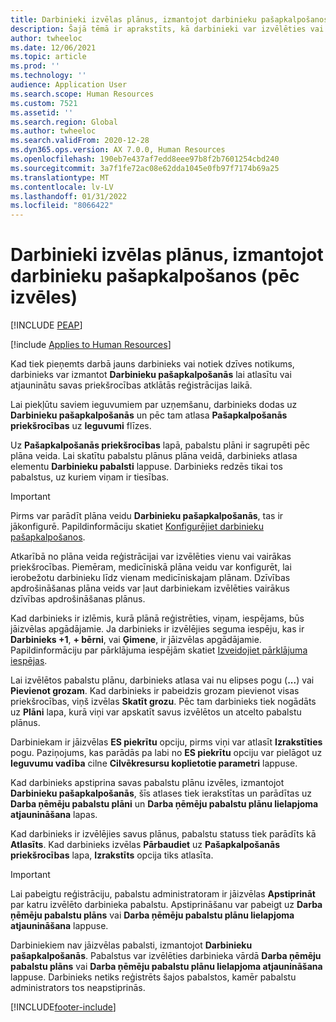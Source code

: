 ```yaml
---
title: Darbinieki izvēlas plānus, izmantojot darbinieku pašapkalpošanos (pēc izvēles)
description: Šajā tēmā ir aprakstīts, kā darbinieki var izvēlēties vai atjaunināt savus ieguvumus.
author: twheeloc
ms.date: 12/06/2021
ms.topic: article
ms.prod: ''
ms.technology: ''
audience: Application User
ms.search.scope: Human Resources
ms.custom: 7521
ms.assetid: ''
ms.search.region: Global
ms.author: twheeloc
ms.search.validFrom: 2020-12-28
ms.dyn365.ops.version: AX 7.0.0, Human Resources
ms.openlocfilehash: 190eb7e437af7edd8eee97b8f2b7601254cbd240
ms.sourcegitcommit: 3a7f1fe72ac08e62dda1045e0fb97f7174b69a25
ms.translationtype: MT
ms.contentlocale: lv-LV
ms.lasthandoff: 01/31/2022
ms.locfileid: "8066422"
---
```

# <a name="employees-select-plans-by-using-employee-self-service-optional"></a>Darbinieki izvēlas plānus, izmantojot darbinieku pašapkalpošanos (pēc izvēles)


[!INCLUDE [PEAP](../includes/peap-2.md)]

[!include [Applies to Human Resources](../includes/applies-to-hr.md)]

Kad tiek pieņemts darbā jauns darbinieks vai notiek dzīves notikums, darbinieks var izmantot **Darbinieku pašapkalpošanās** lai atlasītu vai atjauninātu savas priekšrocības atklātās reģistrācijas laikā.

Lai piekļūtu saviem ieguvumiem par uzņemšanu, darbinieks dodas uz **Darbinieku pašapkalpošanās** un pēc tam atlasa **Pašapkalpošanās priekšrocības** uz **Ieguvumi** flīzes.

Uz **Pašapkalpošanās priekšrocības** lapā, pabalstu plāni ir sagrupēti pēc plāna veida. Lai skatītu pabalstu plānus plāna veidā, darbinieks atlasa elementu **Darbinieku pabalsti** lappuse. Darbinieks redzēs tikai tos pabalstus, uz kuriem viņam ir tiesības.

> [!IMPORTANT]
> Pirms var parādīt plāna veidu **Darbinieku pašapkalpošanās**, tas ir jākonfigurē. Papildinformāciju skatiet [Konfigurējiet darbinieku pašapkalpošanos](/hr-benefits-setup-employee-self-service.md).

Atkarībā no plāna veida reģistrācijai var izvēlēties vienu vai vairākas priekšrocības. Piemēram, medicīniskā plāna veidu var konfigurēt, lai ierobežotu darbinieku līdz vienam medicīniskajam plānam. Dzīvības apdrošināšanas plāna veids var ļaut darbiniekam izvēlēties vairākus dzīvības apdrošināšanas plānus.

Kad darbinieks ir izlēmis, kurā plānā reģistrēties, viņam, iespējams, būs jāizvēlas apgādājamie. Ja darbinieks ir izvēlējies seguma iespēju, kas ir **Darbinieks +1**, **+ bērni**, vai **Ģimene**, ir jāizvēlas apgādājamie. Papildinformāciju par pārklājuma iespējām skatiet [Izveidojiet pārklājuma iespējas](/hr-benefits-setup-coverage-options.md).

Lai izvēlētos pabalstu plānu, darbinieks atlasa vai nu elipses pogu (**...**) vai **Pievienot grozam**. Kad darbinieks ir pabeidzis grozam pievienot visas priekšrocības, viņš izvēlas **Skatīt grozu**. Pēc tam darbinieks tiek nogādāts uz **Plāni** lapa, kurā viņi var apskatīt savus izvēlētos un atcelto pabalstu plānus.

Darbiniekam ir jāizvēlas **ES piekrītu** opciju, pirms viņi var atlasīt **Izrakstīties** pogu. Paziņojums, kas parādās pa labi no **ES piekrītu** opciju var pielāgot uz **Ieguvumu vadība** cilne **Cilvēkresursu koplietotie parametri** lappuse.

Kad darbinieks apstiprina savas pabalstu plānu izvēles, izmantojot **Darbinieku pašapkalpošanās**, šīs atlases tiek ierakstītas un parādītas uz **Darba ņēmēju pabalstu plāni** un **Darba ņēmēju pabalstu plānu lielapjoma atjaunināšana** lapas.

Kad darbinieks ir izvēlējies savus plānus, pabalstu statuss tiek parādīts kā **Atlasīts**. Kad darbinieks izvēlas **Pārbaudiet** uz **Pašapkalpošanās priekšrocības** lapa, **Izrakstīts** opcija tiks atlasīta.

> [!IMPORTANT]
> Lai pabeigtu reģistrāciju, pabalstu administratoram ir jāizvēlas **Apstiprināt** par katru izvēlēto darbinieka pabalstu. Apstiprināšanu var pabeigt uz **Darba ņēmēju pabalstu plāns** vai **Darba ņēmēju pabalstu plānu lielapjoma atjaunināšana** lappuse.
>

Darbiniekiem nav jāizvēlas pabalsti, izmantojot **Darbinieku pašapkalpošanās**. Pabalstus var izvēlēties darbinieka vārdā **Darba ņēmēju pabalstu plāns** vai **Darba ņēmēju pabalstu plānu lielapjoma atjaunināšana** lappuse. Darbinieks netiks reģistrēts šajos pabalstos, kamēr pabalstu administrators tos neapstiprinās.

[!INCLUDE[footer-include](../includes/footer-banner.md)]
